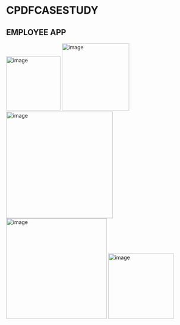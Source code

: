 # CPDFCASESTUDY
## EMPLOYEE APP

<img width="146" alt="image" src="https://user-images.githubusercontent.com/93441934/229347753-09fb246f-c8b1-4e23-998b-b31ec3b8805d.png">
<img width="181" alt="image" src="https://user-images.githubusercontent.com/93441934/229347770-c03f0377-50ed-4b9a-82a4-3a368f08d509.png">
<img width="287" alt="image" src="https://user-images.githubusercontent.com/93441934/229347781-2d6a1ed5-62aa-4640-b27a-787770e1757c.png">
<img width="271" alt="image" src="https://user-images.githubusercontent.com/93441934/229347794-02b6e340-06be-4e2b-ba59-d003eb2a360e.png">
<img width="176" alt="image" src="https://user-images.githubusercontent.com/93441934/229347807-f524901b-c2f7-4d7b-bb96-c2c184849a72.png">
